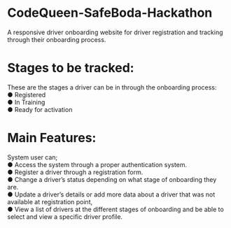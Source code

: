 # CodeQueen-SafeBoda-Hackathon
A responsive driver onboarding website for driver registration and tracking through their onboarding process.      

# Stages to be tracked:      
These are the stages a driver can be in through the onboarding process:       
● Registered       
● In Training      
● Ready for activation                
 
# Main Features:      
System user can;      
● Access the system through a proper authentication system.       
● Register a driver through a registration form.    
● Change a driver’s status depending on what stage of onboarding they are.       
●	Update a driver’s details or add more data about a driver that was not available at
registration point,         
● View a list of drivers at the different stages of onboarding and be able to select and view
a specific driver profile.       
